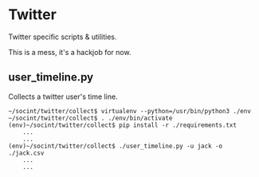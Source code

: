 # Twitter

Twitter specific scripts & utilities.

This is a mess, it's a hackjob for now.

## user_timeline.py

Collects a twitter user's time line.

```
~/socint/twitter/collect$ virtualenv --python=/usr/bin/python3 ./env
~/socint/twitter/collect$ . ./env/bin/activate
(env)~/socint/twitter/collect$ pip install -r ./requirements.txt
    ...
    ...
(env)~/socint/twitter/collect$ ./user_timeline.py -u jack -o ./jack.csv
    ...
    ...
```


